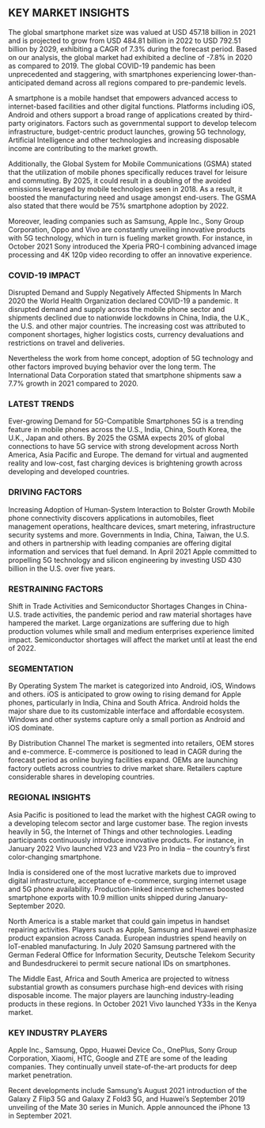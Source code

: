 ## KEY MARKET INSIGHTS
The global smartphone market size was valued at USD 457.18 billion in 2021 and is projected to grow from USD 484.81 billion in 2022 to USD 792.51 billion by 2029, exhibiting a CAGR of 7.3% during the forecast period. Based on our analysis, the global market had exhibited a decline of -7.8% in 2020 as compared to 2019. The global COVID-19 pandemic has been unprecedented and staggering, with smartphones experiencing lower-than-anticipated demand across all regions compared to pre-pandemic levels.

A smartphone is a mobile handset that empowers advanced access to internet-based facilities and other digital functions. Platforms including iOS, Android and others support a broad range of applications created by third-party originators. Factors such as governmental support to develop telecom infrastructure, budget-centric product launches, growing 5G technology, Artificial Intelligence and other technologies and increasing disposable income are contributing to the market growth.

Additionally, the Global System for Mobile Communications (GSMA) stated that the utilization of mobile phones specifically reduces travel for leisure and commuting. By 2025, it could result in a doubling of the avoided emissions leveraged by mobile technologies seen in 2018. As a result, it boosted the manufacturing need and usage amongst end-users. The GSMA also stated that there would be 75% smartphone adoption by 2022.

Moreover, leading companies such as Samsung, Apple Inc., Sony Group Corporation, Oppo and Vivo are constantly unveiling innovative products with 5G technology, which in turn is fueling market growth. For instance, in October 2021 Sony introduced the Xperia PRO-I combining advanced image processing and 4K 120p video recording to offer an innovative experience.

### COVID-19 IMPACT
Disrupted Demand and Supply Negatively Affected Shipments
In March 2020 the World Health Organization declared COVID-19 a pandemic. It disrupted demand and supply across the mobile phone sector and shipments declined due to nationwide lockdowns in China, India, the U.K., the U.S. and other major countries. The increasing cost was attributed to component shortages, higher logistics costs, currency devaluations and restrictions on travel and deliveries.

Nevertheless the work from home concept, adoption of 5G technology and other factors improved buying behavior over the long term. The International Data Corporation stated that smartphone shipments saw a 7.7% growth in 2021 compared to 2020.

### LATEST TRENDS
Ever-growing Demand for 5G-Compatible Smartphones
5G is a trending feature in mobile phones across the U.S., India, China, South Korea, the U.K., Japan and others. By 2025 the GSMA expects 20% of global connections to have 5G service with strong development across North America, Asia Pacific and Europe. The demand for virtual and augmented reality and low-cost, fast charging devices is brightening growth across developing and developed countries.

### DRIVING FACTORS
Increasing Adoption of Human-System Interaction to Bolster Growth
Mobile phone connectivity discovers applications in automobiles, fleet management operations, healthcare devices, smart metering, infrastructure security systems and more. Governments in India, China, Taiwan, the U.S. and others in partnership with leading companies are offering digital information and services that fuel demand. In April 2021 Apple committed to propelling 5G technology and silicon engineering by investing USD 430 billion in the U.S. over five years.

### RESTRAINING FACTORS
Shift in Trade Activities and Semiconductor Shortages
Changes in China-U.S. trade activities, the pandemic period and raw material shortages have hampered the market. Large organizations are suffering due to high production volumes while small and medium enterprises experience limited impact. Semiconductor shortages will affect the market until at least the end of 2022.

### SEGMENTATION
By Operating System
The market is categorized into Android, iOS, Windows and others. iOS is anticipated to grow owing to rising demand for Apple phones, particularly in India, China and South Africa. Android holds the major share due to its customizable interface and affordable ecosystem. Windows and other systems capture only a small portion as Android and iOS dominate.

By Distribution Channel
The market is segmented into retailers, OEM stores and e-commerce. E-commerce is positioned to lead in CAGR during the forecast period as online buying facilities expand. OEMs are launching factory outlets across countries to drive market share. Retailers capture considerable shares in developing countries.

### REGIONAL INSIGHTS
Asia Pacific is positioned to lead the market with the highest CAGR owing to a developing telecom sector and large customer base. The region invests heavily in 5G, the Internet of Things and other technologies. Leading participants continuously introduce innovative products. For instance, in January 2022 Vivo launched V23 and V23 Pro in India – the country’s first color-changing smartphone.

India is considered one of the most lucrative markets due to improved digital infrastructure, acceptance of e-commerce, surging internet usage and 5G phone availability. Production-linked incentive schemes boosted smartphone exports with 10.9 million units shipped during January-September 2020.

North America is a stable market that could gain impetus in handset repairing activities. Players such as Apple, Samsung and Huawei emphasize product expansion across Canada. European industries spend heavily on IoT-enabled manufacturing. In July 2020 Samsung partnered with the German Federal Office for Information Security, Deutsche Telekom Security and Bundesdruckerei to permit secure national IDs on smartphones.

The Middle East, Africa and South America are projected to witness substantial growth as consumers purchase high-end devices with rising disposable income. The major players are launching industry-leading products in these regions. In October 2021 Vivo launched Y33s in the Kenya market.

### KEY INDUSTRY PLAYERS
Apple Inc., Samsung, Oppo, Huawei Device Co., OnePlus, Sony Group Corporation, Xiaomi, HTC, Google and ZTE are some of the leading companies. They continually unveil state-of-the-art products for deep market penetration.

Recent developments include Samsung’s August 2021 introduction of the Galaxy Z Flip3 5G and Galaxy Z Fold3 5G, and Huawei’s September 2019 unveiling of the Mate 30 series in Munich. Apple announced the iPhone 13 in September 2021.
